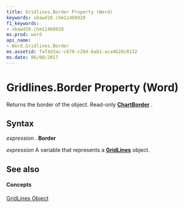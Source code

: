 ```yaml
---
title: Gridlines.Border Property (Word)
keywords: vbawd10.chm11468928
f1_keywords:
- vbawd10.chm11468928
ms.prod: word
api_name:
- Word.Gridlines.Border
ms.assetid: faf4d3ac-c870-c28d-6ab1-aca4b28c0132
ms.date: 06/08/2017
---
```



# Gridlines.Border Property (Word)

Returns the border of the object. Read-only  **[ChartBorder](Word.ChartBorder.md)** .


## Syntax

 _expression_ . **Border**

 _expression_ A variable that represents a **[GridLines](Word.GridLines.md)** object.


## See also


#### Concepts


[GridLines Object](Word.GridLines.md)

